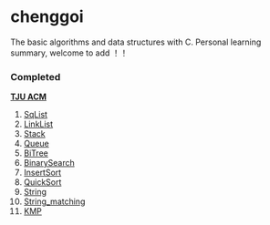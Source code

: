 chenggoi
=========================

The basic algorithms and data structures with C. Personal learning summary, welcome to add ！！

### Completed
**[TJU ACM](ACM)**

1. [SqList](SqList.cpp)
2. [LinkList](LinkList.cpp)
3. [Stack](Stack.cpp)
4. [Queue](Queue.cpp)
5. [BiTree](BiTree.cpp)
6. [BinarySearch](BinarySearch.cpp)
7. [InsertSort](InsertSort.cpp)
8. [QuickSort](QuickSort.cpp)
9. [String](String.cpp)
10. [String_matching](String_matching.cpp)
11. [KMP](KMP.cpp)
